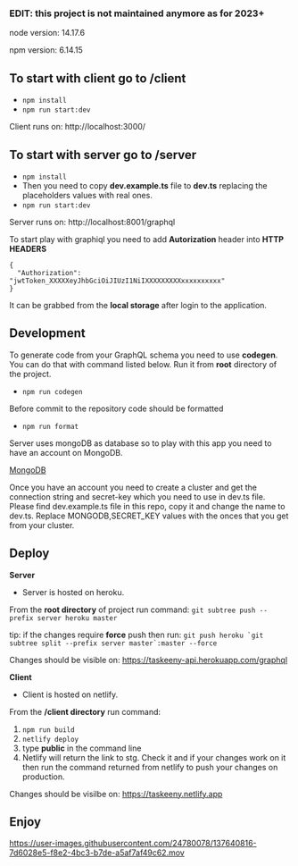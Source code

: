 ### EDIT: this project is not maintained anymore as for 2023+

node version: 14.17.6

npm version: 6.14.15

## To start with client go to /client

- `npm install`
- `npm run start:dev`

Client runs on: http://localhost:3000/

## To start with server go to /server

- `npm install`
- Then you need to copy **dev.example.ts** file to **dev.ts** replacing the placeholders values with real ones.
- `npm run start:dev`

Server runs on: http://localhost:8001/graphql

To start play with graphiql you need to add **Autorization** header into **HTTP HEADERS**

```
{
  "Authorization": "jwtToken_XXXXXeyJhbGciOiJIUzI1NiIXXXXXXXXXxxxxxxxxxx"
}
```

It can be grabbed from the **local storage** after login to the application.

## Development

To generate code from your GraphQL schema you need to use **codegen**.
You can do that with command listed below. Run it from **root** directory of the project.

- `npm run codegen`

Before commit to the repository code should be formatted

- `npm run format`

Server uses mongoDB as database so to play with this app you need to have an account on MongoDB.

<a href="https://www.mongodb.com/lp/cloud/atlas/try4?utm_source=google&utm_campaign=search_gs_pl_evergreen_atlas_general_prosp-brand_gic-null_emea-pl_ps-all_desktop_eng_lead&utm_term=mongo%20db%20tutorial&utm_medium=cpc_paid_search&utm_ad=p&utm_ad_campaign_id=10947982926&adgroup=108885991393&cq_cmp=10947982926&gad_source=1&gclid=CjwKCAjw4f6zBhBVEiwATEHFVvTUfSupVh47ZyYwe8JOEj728Fzn1ysU7Ca3A7n0SLnTrQdScJPswRoC3RIQAvD_BwE">MongoDB</a>

Once you have an account you need to create a cluster and get the connection string and secret-key which you need to use in dev.ts file.
Please find dev.example.ts file in this repo, copy it and change the name to dev.ts. Replace MONGODB,SECRET_KEY values with the onces that you get from your cluster.

## Deploy

**Server**

- Server is hosted on heroku.

From the **root directory** of project run command:
`git subtree push --prefix server heroku master`

tip: if the changes require **force** push then run:
`` git push heroku `git subtree split --prefix server master`:master --force ``

Changes should be visible on: https://taskeeny-api.herokuapp.com/graphql

**Client**

- Client is hosted on netlify.

From the **/client directory** run command:

1.  `npm run build`
2.  `netlify deploy `
3.  type **public** in the command line
4.  Netlify will return the link to stg. Check it and if your changes work on it then run the command returned from netlify to push your changes on production.

Changes should be visilbe on: https://taskeeny.netlify.app

## Enjoy

https://user-images.githubusercontent.com/24780078/137640816-7d6028e5-f8e2-4bc3-b7de-a5af7af49c62.mov
